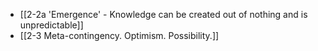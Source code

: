 - [[2-2a 'Emergence' - Knowledge can be created out of nothing and is unpredictable]]
- [[2-3 Meta-contingency. Optimism. Possibility.]]
